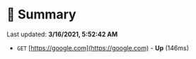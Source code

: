 # 📖 Summary
Last updated: **3/16/2021, 5:52:42 AM**

- `GET` [https://google.com](https://google.com) - **Up** (146ms)
